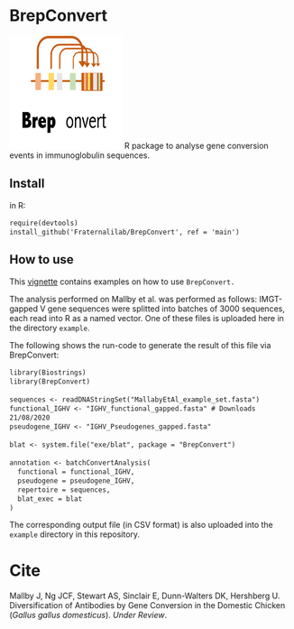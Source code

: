 # BrepConvert

 <img src="BrepConvert_logo.png" alt="logo" width="200" height="200">
R package to analyse gene conversion events in immunoglobulin sequences.

## Install

in R:

```
require(devtools)
install_github('Fraternalilab/BrepConvert', ref = 'main')
```

## How to use

This [vignette](http://htmlpreview.github.io/?https://github.com/Fraternalilab/BrepConvert/blob/main/vignettes/BrepConvert.html) contains examples on how to use `BrepConvert.`

The analysis performed on Mallby et al. was performed as follows: IMGT-gapped V gene sequences were splitted into batches of 3000 sequences, each read into R as a named vector. One of these files is uploaded here in the directory `example`.

The following shows the run-code to generate the result of this file via BrepConvert:

```
library(Biostrings)
library(BrepConvert)

sequences <- readDNAStringSet("MallabyEtAl_example_set.fasta")
functional_IGHV <- "IGHV_functional_gapped.fasta" # Downloads 21/08/2020
pseudogene_IGHV <- "IGHV_Pseudogenes_gapped.fasta"

blat <- system.file("exe/blat", package = "BrepConvert")

annotation <- batchConvertAnalysis(
  functional = functional_IGHV,
  pseudogene = pseudogene_IGHV,
  repertoire = sequences,
  blat_exec = blat
)
```

The corresponding output file (in CSV format) is also uploaded into the `example` directory in this repository.

# Cite

Mallby J, Ng JCF, Stewart AS, Sinclair E, Dunn-Walters DK, Hershberg U. Diversification of Antibodies by Gene Conversion in the Domestic Chicken (*Gallus gallus domesticus*). *Under Review*.
